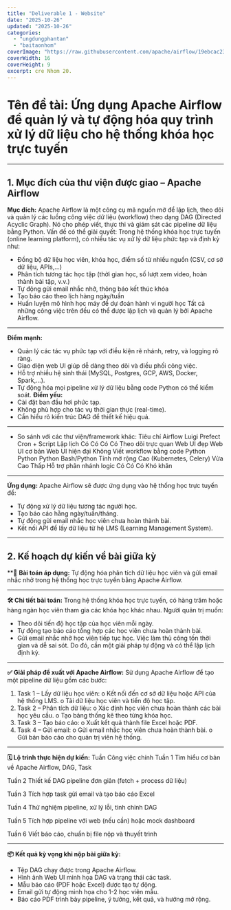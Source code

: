 ```yaml
---
title: "Deliverable 1 - Website"
date: "2025-10-26"
updated: "2025-10-26"
categories:
  - "ungdungphantan"
  - "baitaonhom"
coverImage: "https://raw.githubusercontent.com/apache/airflow/19ebcac2395ef9a6b6ded3a2faa29dc960c1e635/docs/apache-airflow/img/logos/wordmark_1.png"
coverWidth: 16
coverHeight: 9
excerpt: cre Nhom 20.
---
```


# Tên đề tài: Ứng dụng Apache Airflow để quản lý và tự động hóa quy trình xử lý dữ liệu cho hệ thống khóa học trực tuyến
________________________________________
## 1. Mục đích của thư viện được giao – Apache Airflow
**Mục đích:**
Apache Airflow là một công cụ mã nguồn mở để lập lịch, theo dõi và quản lý các luồng công việc dữ liệu (workflow) theo dạng DAG (Directed Acyclic Graph). Nó cho phép viết, thực thi và giám sát các pipeline dữ liệu bằng Python.
Vấn đề có thể giải quyết:
Trong hệ thống khóa học trực tuyến (online learning platform), có nhiều tác vụ xử lý dữ liệu phức tạp và định kỳ như:
-	Đồng bộ dữ liệu học viên, khóa học, điểm số từ nhiều nguồn (CSV, cơ sở dữ liệu, APIs,...)
-	Phân tích tương tác học tập (thời gian học, số lượt xem video, hoàn thành bài tập, v.v.)
-	Tự động gửi email nhắc nhở, thông báo kết thúc khóa
-	Tạo báo cáo theo lịch hàng ngày/tuần
-	Huấn luyện mô hình học máy để dự đoán hành vi người học
Tất cả những công việc trên đều có thể được lập lịch và quản lý bởi Apache Airflow.
________________________________________
**Điểm mạnh:**
-	Quản lý các tác vụ phức tạp với điều kiện rẽ nhánh, retry, và logging rõ ràng.
-	Giao diện web UI giúp dễ dàng theo dõi và điều phối công việc.
-	Hỗ trợ nhiều hệ sinh thái (MySQL, Postgres, GCP, AWS, Docker, Spark,...).
-	Tự động hóa mọi pipeline xử lý dữ liệu bằng code Python có thể kiểm soát.
 **Điểm yếu:**
-	Cài đặt ban đầu hơi phức tạp.
-	Không phù hợp cho tác vụ thời gian thực (real-time).
-	Cần hiểu rõ kiến trúc DAG để thiết kế hiệu quả.
________________________________________
- So sánh với các thư viện/framework khác:
Tiêu chí	Airflow	Luigi	Prefect	Cron + Script
Lập lịch	Có	Có	Có	Có
Theo dõi trực quan	Web UI đẹp	Web UI cơ bản	Web UI hiện đại	Không
Viết workflow bằng code	Python	Python	Python	Bash/Python
Tính mở rộng	Cao (Kubernetes, Celery)	Vừa	Cao	Thấp
Hỗ trợ phân nhánh logic	Có	Có	Có	Khó khăn
________________________________________
**Ứng dụng:** 
Apache Airflow sẽ được ứng dụng vào hệ thống học trực tuyến để:
-	Tự động xử lý dữ liệu tương tác người học.
-	Tạo báo cáo hằng ngày/tuần/tháng.
-	Tự động gửi email nhắc học viên chưa hoàn thành bài.
-	Kết nối API để lấy dữ liệu từ hệ LMS (Learning Management System).
________________________________________
## 2. Kế hoạch dự kiến về bài giữa kỳ
**🎯 **Bài toán áp dụng:**
Tự động hóa phân tích dữ liệu học viên và gửi email nhắc nhở trong hệ thống học trực tuyến bằng Apache Airflow.
________________________________________
**🛠 Chi tiết bài toán:**
Trong hệ thống khóa học trực tuyến, có hàng trăm hoặc hàng ngàn học viên tham gia các khóa học khác nhau. Người quản trị muốn:
-	Theo dõi tiến độ học tập của học viên mỗi ngày.
-	Tự động tạo báo cáo tổng hợp các học viên chưa hoàn thành bài.
-	Gửi email nhắc nhở học viên tiếp tục học.
Việc làm thủ công tốn thời gian và dễ sai sót. Do đó, cần một giải pháp tự động và có thể lập lịch định kỳ.
________________________________________
**✅ Giải pháp đề xuất với Apache Airflow:**
Sử dụng Apache Airflow để tạo một pipeline dữ liệu gồm các bước:
1.	Task 1 – Lấy dữ liệu học viên:
o	Kết nối đến cơ sở dữ liệu hoặc API của hệ thống LMS.
o	Tải dữ liệu học viên và tiến độ học tập.
2.	Task 2 – Phân tích dữ liệu:
o	Xác định học viên chưa hoàn thành các bài học yêu cầu.
o	Tạo bảng thống kê theo từng khóa học.
3.	Task 3 – Tạo báo cáo:
o	Xuất kết quả thành file Excel hoặc PDF.
4.	Task 4 – Gửi email:
o	Gửi email nhắc học viên chưa hoàn thành bài.
o	Gửi bản báo cáo cho quản trị viên hệ thống.
________________________________________
**🗓 Lộ trình thực hiện dự kiến:**
Tuần	Công việc chính
Tuần 1	Tìm hiểu cơ bản về Apache Airflow, DAG, Task

Tuần 2	Thiết kế DAG pipeline đơn giản (fetch + process dữ liệu)

Tuần 3	Tích hợp task gửi email và tạo báo cáo Excel

Tuần 4	Thử nghiệm pipeline, xử lý lỗi, tinh chỉnh DAG

Tuần 5	Tích hợp pipeline với web (nếu cần) hoặc mock dashboard

Tuần 6	Viết báo cáo, chuẩn bị file nộp và thuyết trình
________________________________________
**📦 Kết quả kỳ vọng khi nộp bài giữa kỳ:**
-	Tệp DAG chạy được trong Apache Airflow.
-	Hình ảnh Web UI minh họa DAG và trạng thái các task.
-	Mẫu báo cáo (PDF hoặc Excel) được tạo tự động.
-	Email gửi tự động minh họa cho 1-2 học viên mẫu.
-	Báo cáo PDF trình bày pipeline, ý tưởng, kết quả, và hướng mở rộng.

